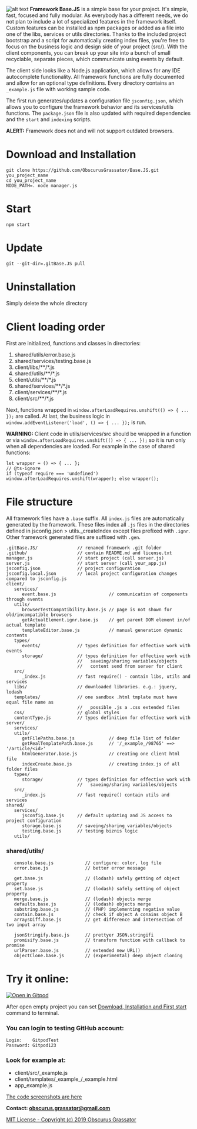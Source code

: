 ![alt text](./BaseJS.png)
**Framework Base.JS** is a simple base for your project. It's simple, fast, focused and fully modular. As everybody has a different needs, we do not plan to include a lot of specialized features in the framework itself. Custom features can be installed as npm packages or added as a file into one of the libs, services or utils directories. Thanks to the included project bootstrap and a script for automatically creating index files, you're free to focus on the business logic and design side of your project (src/). With the client components, you can break up your site into a bunch of small recyclable, separate pieces, which communicate using events by default.
  
The client side looks like a Node.js application, which allows for any IDE autocomplete functionality. All framework functions are fully documented and allow for an optional type definitions. Every directory contains an `_example.js` file with working sample code.
  
The first run generates/updates a configuration file `jsconfig.json`, which allows you to configure the framework behavior and its services/utils functions. The `package.json` file is also updated with required dependencies and the `start` and `indexing` scripts.  
  
**ALERT:** Framework does not and will not support outdated browsers.
  
# Download and Installation
```
git clone https://github.com/ObscurusGrassator/Base.JS.git you_project_name
cd you_project_name
NODE_PATH=. node manager.js
```
  
# Start
```
npm start
```
  
# Update
```
git --git-dir=.gitBase.JS pull
```

# Uninstallation
Simply delete the whole directory
  
  
# Client loading order

First are initialized, functions and classes in directories:
1. shared/utils/error.base.js
2. shared/services/testing.base.js
3. client/libs/**/*.js
4. shared/utils/**/*.js
5. client/utils/**/*.js
6. shared/services/**/*.js
7. client/services/**/*.js
8. client/src/**/*.js

Next, functions wrapped in `window.afterLoadRequires.unshift(() => { ... });` are called.
At last, the business logic in `window.addEventListener('load', () => { ... });` is run.  
  
**WARNING:** Client code in utils/services/src should be wrapped in a function or via `window.afterLoadRequires.unshift(() => { ... });` so it is run only when all dependencies are loaded.
For example in the case of shared functions:
```
let wrapper = () => { ... };
// @ts-ignore
if (typeof require === 'undefined') window.afterLoadRequires.unshift(wrapper); else wrapper();
```
  
# File structure

All framework files have a `.base` suffix.
All `index.js` files are automatically generated by the framework. These files index all `.js` files in the directories defined in jsconfig.json > utils._createIndex except files prefixed with `.ignr`.
Other framework generated files are suffixed with `.gen`.
  
```
.gitBase.JS/               // renamed framework .git folder
.github/                   // contain README.md and license.txt
manager.js                 // start project (call server.js)
server.js                  // start server (call your_app.js)
jsconfig.json              // project configuration
jsconfig.local.json        // local project configuration changes compared to jsconfig.js
client/
   services/
      event.base.js                    // communication of components through events
   utils/
      browserTestCompatibility.base.js // page is not shown for old/incompatible browsers
      getActualElement.ignr.base.js    // get parent DOM element in/of actual template
      templateEditor.base.js           // manual generation dynamic contents
   types/
      events/              // types definition for effective work with events
      storage/             // types definition for effective work with
                           //   saveing/sharing variables/objects
                           //   content send from server for client
   src/
      _index.js            // fast require() - contain libs, utils and services
   libs/                   // downloaded libraries. e.g.: jquery, lodash
   templates/              // one sandbox .html tmplate must have equal file name as
                           //   possible .js a .css extended files
   css/                    // global styles
   contentType.js          // types definition for effective work with
server/
   services/
   utils/
      getFilePaths.base.js             // deep file list of folder
      getRealTemplatePath.base.js      // '/_example_/98765' ==> '/article/<id>'
      htmlGenerator.base.js            // creating one client html file
      indexCreate.base.js              // creating index.js of all folder files
   types/
      storage/             // types definition for effective work with
                           //   saveing/sharing variables/objects
   src/
      _index.js            // fast require() contain utils and services
shared/
   services/
      jsconfig.base.js     // default updating and JS access to project configuration
      storage.base.js      // saveing/sharing variables/objects
      testing.base.js      // testing biznis logic
   utils/
```

### shared/utils/
```
   console.base.js            // configure: color, log file
   error.base.js              // better error message

   get.base.js                // (lodash) safely getting of object property
   set.base.js                // (lodash) safely setting of object property
   merge.base.js              // (lodash) objects merge
   defaults.base.js           // (lodash) objects merge
   substring.base.js          // (PHP) implementing negative value 
   contain.base.js            // check if object A conains object B
   arraysDiff.base.js         // get difference and intersection of two input array

   jsonStringify.base.js      // prettyer JSON.stringifi
   promisify.base.js          // transform function with callback to promise
   urlParser.base.js          // extended new URL()
   objectClone.base.js        // (experimental) deep object cloning
```

# Try it online:

[![Open in Gitpod](https://gitpod.io/button/open-in-gitpod.svg)](https://gitpod.io/login/?returnTo=https://gitpod.io/%23snapshot/410bff42-fba7-426c-a0dd-2dc4cdca01d3)

After open empty project you can set [Download, Installation and First start](#download-installation-and-first-start) command to terminal. 

### You can login to testing GitHub account:

```
Login:    GitpodTest
Password: Gitpod123
```

### Look for example at:
- client/src/\_example.js
- client/templates/\_example\_/\_example.html
- app_example.js

[The code screenshots are here](http://obsgrass.com/public/Base.JS_screenshots)   


**Contact: obscurus.grassator@gmail.com**  

[MIT License - Copyright (c) 2019 Obscurus Grassator](./license.txt)  
